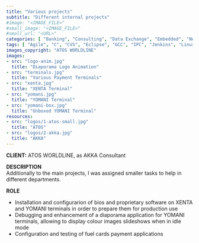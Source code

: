 ```yaml
---
title: "Various projects"
subtitle: "Different internal projects"
#image: "<IMAGE_FILE>"
#small_image: "<IMAGE_FILE>"
#small_url: "<URL>"
categories: [ "Banking", "Consulting", "Data Exchange", "Embedded", "Network", "Security" ]
tags: [ "Agile", "C", "CVS", "Eclipse", "GCC", "IPC", "Jenkins", "Linux", "Network Protocols", "Python", "Scripting", "Windows", "XML" ]
images_copyright: "ATOS WORLDLINE"
images:
- src: "logo-anim.jpg"
  title: "Diaporama Logo Animation"
- src: "terminals.jpg"
  title: "Various Payment Terminals"
- src: "xenta.jpg"
  title: "XENTA Terminal"
- src: "yomani.jpg"
  title: "YOMANI Terminal"
- src: "yomani-box.jpg"
  title: "Unboxed YOMANI Terminal"
resources:
- src: "logos/1-atos-small.jpg"
  title: "ATOS"
- src: "logos/2-akka.jpg"
  title: "AKKA"
---
```


<b>CLIENT:</b> ATOS WORLDLINE, as AKKA Consultant<br>

<b>DESCRIPTION</b><br>
Additionally to the main projects, I was assigned smaller tasks to help in different departments.<br>

<b>ROLE</b><br>
- Installation and configurarion of bios and proprietary software on XENTA and YOMANI terminals in order to prepare them for production use<br>
- Debugging and enhancement of a diaporama application for YOMANI terminals, allowing to display colour images slideshows when in idle mode<br>
- Configuration and testing of fuel cards payment applications<br>
